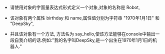 - 请使用对象的字面量表达式形式定义一个对象,对象的名称是 Robot,

- 该对象有两个属性 birthday 和 name,属性值分别为字符串 "1970年1月1日" 和 "DeepSky",

- 并且该对象有一个方法, 方法名为 say_hello,使该方法能够在console中输出一段自我介绍的话.例如:"我的名字叫DeepSky,是一个出生在1970年1月1日的机器人."
